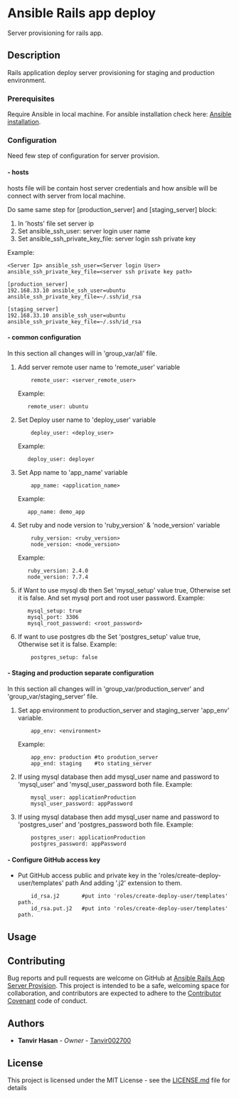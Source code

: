 # Ansible Rails app deploy

Server provisioning for rails app.

## Description

Rails application deploy server provisioning for staging and production environment.

### Prerequisites

Require Ansible in local machine.
For ansible installation check here: [Ansible installation](http://docs.ansible.com/ansible/latest/intro_installation.html#installation).

### Configuration
Need few step of configuration for server provision.
#### - hosts
hosts file will be contain host server credentials and how ansible will be connect with server from local machine.

Do same same step for [production_server] and [staging_server] block:

1. In 'hosts' file set server ip
2. Set ansible_ssh_user: server login user name
3. Set ansible_ssh_private_key_file: server login ssh private key

Example:
```
<Server Ip> ansible_ssh_user=<Server login User> ansible_ssh_private_key_file=<server ssh private key path>
```

```
[production_server]
192.168.33.10 ansible_ssh_user=ubuntu ansible_ssh_private_key_file=~/.ssh/id_rsa

[staging_server]
192.168.33.10 ansible_ssh_user=ubuntu ansible_ssh_private_key_file=~/.ssh/id_rsa
```

#### - common configuration
In this section all changes will in 'group_var/all' file.

1. Add server remote user name to 'remote_user' variable
    ```
        remote_user: <server_remote_user>
     ```
     Example:
     ```
        remote_user: ubuntu
     ```
2. Set Deploy user name to 'deploy_user' variable
    ```
        deploy_user: <deploy_user>
     ```
     Example:
     ```
        deploy_user: deployer
     ```
3. Set App name to 'app_name' variable
    ```
        app_name: <application_name>
     ```
     Example:
     ```
        app_name: demo_app
     ```
4. Set ruby and node version to 'ruby_version' & 'node_version' variable
    ```
        ruby_version: <ruby_version>
        node_version: <node_version>
     ```
     Example:
     ```
        ruby_version: 2.4.0
        node_version: 7.7.4
     ```
5. if Want to use mysql db then Set 'mysql_setup' value true, Otherwise set it is false. And set mysql port and root user password.
     Example:
     ```
        mysql_setup: true
        mysql_port: 3306
        mysql_root_password: <root_password>
     ```
6. If want to use postgres db the Set 'postgres_setup' value true, Otherwise set it is false.
     Example:
     ```
         postgres_setup: false
     ```
#### - Staging and production separate configuration
In this section all changes will in 'group_var/production_server' and 'group_var/staging_server' file.

1. Set app environment to production_server and staging_server 'app_env' variable.
    ```
        app_env: <environment>
    ```
    Example:
    ```
        app_env: production #to prodution_server
        app_end: staging    #to stating_server
    ```
2. If using mysql database then add mysql_user name and password to 'mysql_user' and 'mysql_user_password
     both file.
    Example:
    ```
        mysql_user: applicationProduction
        mysql_user_password: appPassword
    ```

3. If using mysql database then add mysql_user name and password to 'postgres_user' and 'postgres_password both file.
    Example:
   ```
       postgres_user: applicationProduction
       postgres_password: appPassword
   ```
#### - Configure GitHub access key
* Put GitHub access public and private key in the 'roles/create-deploy-user/templates' path And adding '.j2' extension to them.
    ```
        id_rsa.j2       #put into 'roles/create-deploy-user/templates' path.
        id_rsa.put.j2   #put into 'roles/create-deploy-user/templates' path.
    ```
## Usage

## Contributing
Bug reports and pull requests are welcome on GitHub at [Ansible Rails App Server Provision](https://github.com/tanvir002700/Ansible-Rails-App-Server-Provision).
This project is intended to be a safe, welcoming space for collaboration,
and contributors are expected to adhere to the [Contributor Covenant](http://contributor-covenant.org) code of conduct.

## Authors
* **Tanvir Hasan** - *Owner* - [Tanvir002700](https://github.com/tanvir002700)

## License

This project is licensed under the MIT License - see the [LICENSE.md](LICENSE.md) file for details
